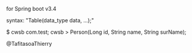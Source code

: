 for Spring boot v3.4

syntax: "Table(data_type data, ...);"

$ cwsb com.test;
cwsb > Person(Long id, String name, String surName);


@TafitasoaThierry
